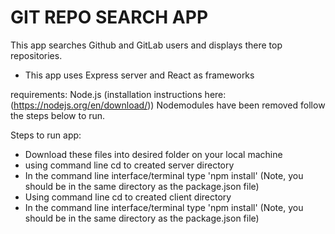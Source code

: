 # GIT REPO SEARCH APP
This app searches Github and GitLab users and displays there top repositories.
- This app uses Express server and React as frameworks

requirements:
    Node.js (installation instructions here: (https://nodejs.org/en/download/))
    Nodemodules have been removed follow the steps below to run.
    
Steps to run app:
- Download these files into desired folder on your local machine
- using command line cd to created server directory
- In the command line interface/terminal type 'npm install' (Note, you should be in the same directory as the package.json file)
- Using command line cd to created client directory
- In the command line interface/terminal type 'npm install' (Note, you should be in the same directory as the package.json file)
